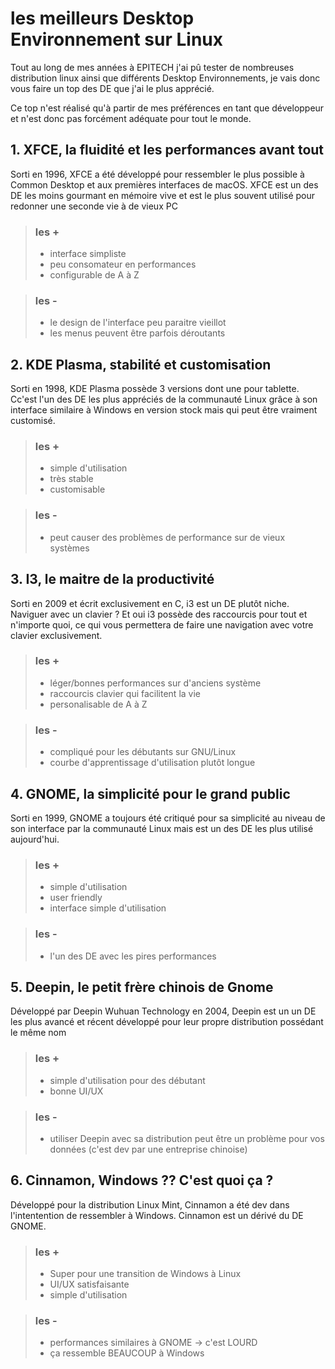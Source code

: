 # les meilleurs Desktop Environnement sur Linux

Tout au long de mes années à EPITECH j'ai pû tester de nombreuses distribution linux ainsi
que différents Desktop Environnements, je vais donc vous faire un top des DE que j'ai le
plus apprécié.

Ce top n'est réalisé qu'à partir de mes préférences en tant que développeur et n'est donc
pas forcément adéquate pour tout le monde.


## 1. XFCE, la fluidité et les performances avant tout

Sorti en 1996, XFCE a été développé pour ressembler le plus possible à Common Desktop et aux
premières interfaces de macOS. XFCE est un des DE les moins gourmant en mémoire vive et est le
plus souvent utilisé pour redonner une seconde vie à de vieux PC

> ### les +
>
> - interface simpliste
> - peu consomateur en performances
> - configurable de A à Z


> ### les -
>
> - le design de l'interface peu paraitre vieillot
> - les menus peuvent être parfois déroutants


## 2. KDE Plasma, stabilité et customisation

Sorti en 1998, KDE Plasma possède 3 versions dont une pour tablette. Cc'est l'un des DE les plus
appréciés de la communauté Linux grâce à son interface similaire à Windows en version stock mais
qui peut être vraiment customisé.

> ### les +
> 
> - simple d'utilisation
> - très stable
> - customisable


> ### les -
> 
> - peut  causer des problèmes de performance sur de vieux systèmes


## 3. I3, le maitre de la productivité

Sorti en 2009 et écrit exclusivement en C, i3 est un DE plutôt niche. Naviguer avec un clavier ?
Et oui i3 possède des raccourcis pour tout et n'importe quoi, ce qui vous permettera de faire une
navigation avec votre clavier exclusivement.

> ### les +
>
> - léger/bonnes performances sur d'anciens système
> - raccourcis clavier qui facilitent la vie
> - personalisable de A à Z


> ### les -
>
> - compliqué pour les débutants sur GNU/Linux
> - courbe d'apprentissage d'utilisation plutôt longue


## 4. GNOME, la simplicité pour le grand public

Sorti en 1999, GNOME a toujours été critiqué pour sa simplicité au niveau de son interface par
la communauté Linux mais est un des DE les plus utilisé aujourd'hui.

> ### les +
>
> - simple d'utilisation
> - user friendly
> - interface simple d'utilisation


> ### les -
>
> - l'un des DE avec les pires performances


## 5. Deepin, le petit frère chinois de Gnome

Développé par Deepin Wuhuan Technology en 2004, Deepin est un un DE les plus avancé et récent
développé pour leur propre distribution possédant le même nom

> ### les +
>
> - simple d'utilisation pour des débutant
> - bonne UI/UX


> ### les -
>
> - utiliser Deepin avec sa distribution peut être un problème pour vos données 
> (c'est dev par une entreprise chinoise)


## 6. Cinnamon, Windows ?? C'est quoi ça ?

Développé pour la distribution Linux Mint, Cinnamon a été dev dans l'intentention de ressembler
à Windows. Cinnamon est un dérivé du DE GNOME.

> ### les +
>
> - Super pour une transition de Windows à Linux
> - UI/UX satisfaisante
> - simple d'utilisation


> ### les -
>
> - performances similaires à GNOME -> c'est LOURD
> - ça ressemble BEAUCOUP à Windows